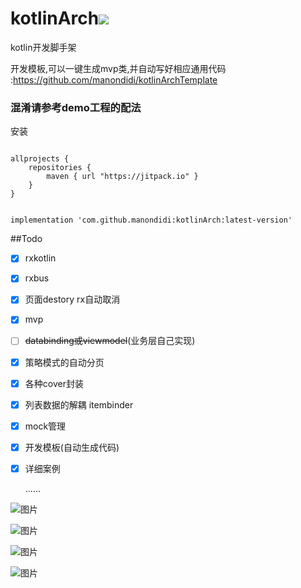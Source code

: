 # kotlinArch[![](https://jitpack.io/v/manondidi/kotlinArch.svg)](https://jitpack.io/#manondidi/kotlinArch)
kotlin开发脚手架

开发模板,可以一键生成mvp类,并自动写好相应通用代码 :https://github.com/manondidi/kotlinArchTemplate


### 混淆请参考demo工程的配法

安装

```

allprojects {
    repositories {
        maven { url "https://jitpack.io" }
    }
}

```
```

implementation 'com.github.manondidi:kotlinArch:latest-version'
```



##Todo
- [x] rxkotlin

- [x] rxbus

- [x] 页面destory rx自动取消

- [x] mvp

- [ ] ~~databinding或viewmodel~~(业务层自己实现)

- [x] 策略模式的自动分页

- [x] 各种cover封装

- [x] 列表数据的解耦 itembinder

- [x] mock管理

- [x] 开发模板(自动生成代码)

- [x] 详细案例


  ......



![图片](https://raw.githubusercontent.com/manondidi/kotlinArch/master/%E6%88%AA%E5%9B%BE/sc1.png)

![图片](https://raw.githubusercontent.com/manondidi/kotlinArch/master/%E6%88%AA%E5%9B%BE/sc2.png)



![图片](https://raw.githubusercontent.com/manondidi/kotlinArch/master/%E6%88%AA%E5%9B%BE/sc3.png)



![图片](https://raw.githubusercontent.com/manondidi/kotlinArch/master/%E6%88%AA%E5%9B%BE/sc4.png)


